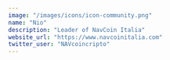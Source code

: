 ```yaml
---
image: "/images/icons/icon-community.png"
name: "Nio"
description: "Leader of NavCoin Italia"
website_url: "https://www.navcoinitalia.com"
twitter_user: "NAVcoincripto"
---
```

